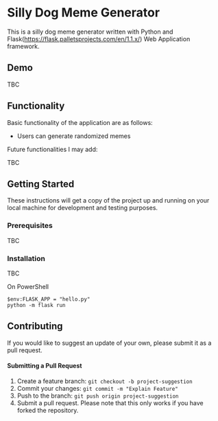 # Silly Dog Meme Generator

This is a silly dog meme generator written with Python and Flask(https://flask.palletsprojects.com/en/1.1.x/) Web Application framework.

## Demo

TBC

## Functionality

Basic functionality of the application are as follows:

- Users can generate randomized memes

Future functionalities I may add:

TBC

## Getting Started

These instructions will get a copy of the project up and running on your local machine for development and testing purposes.

### Prerequisites

TBC

### Installation

TBC

On PowerShell

```
$env:FLASK_APP = "hello.py"
python -m flask run
```

## Contributing

If you would like to suggest an update of your own, please submit it as a pull request.

#### Submitting a Pull Request

1. Create a feature branch: `git checkout -b project-suggestion`
2. Commit your changes: `git commit -m "Explain Feature"`
3. Push to the branch: `git push origin project-suggestion`
4. Submit a pull request.
   Please note that this only works if you have forked the repository.
